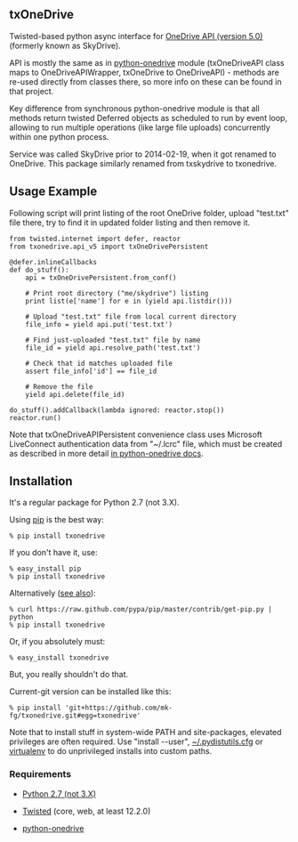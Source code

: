 txOneDrive
----------------------------------------

Twisted-based python async interface for
[OneDrive API (version 5.0)](http://msdn.microsoft.com/en-us/library/live/hh826521)
(formerly known as SkyDrive).

API is mostly the same as in
[python-onedrive](https://github.com/mk-fg/python-onedrive) module
(txOneDriveAPI class maps to OneDriveAPIWrapper, txOneDrive to OneDriveAPI) -
methods are re-used directly from classes there, so more info on these can be
found in that project.

Key difference from synchronous python-onedrive module is that all methods
return twisted Deferred objects as scheduled to run by event loop, allowing to
run multiple operations (like large file uploads) concurrently within one python
process.

Service was called SkyDrive prior to 2014-02-19, when it got renamed to OneDrive.
This package similarly renamed from txskydrive to txonedrive.


Usage Example
----------------------------------------

Following script will print listing of the root OneDrive folder, upload
"test.txt" file there, try to find it in updated folder listing and then remove
it.

	from twisted.internet import defer, reactor
	from txonedrive.api_v5 import txOneDrivePersistent

	@defer.inlineCallbacks
	def do_stuff():
		api = txOneDrivePersistent.from_conf()

		# Print root directory ("me/skydrive") listing
		print list(e['name'] for e in (yield api.listdir()))

		# Upload "test.txt" file from local current directory
		file_info = yield api.put('test.txt')

		# Find just-uploaded "test.txt" file by name
		file_id = yield api.resolve_path('test.txt')

		# Check that id matches uploaded file
		assert file_info['id'] == file_id

		# Remove the file
		yield api.delete(file_id)

	do_stuff().addCallback(lambda ignored: reactor.stop())
	reactor.run()

Note that txOneDriveAPIPersistent convenience class uses Microsoft LiveConnect
authentication data from "~/.lcrc" file, which must be created as described in
more detail [in python-onedrive
docs](https://github.com/mk-fg/python-onedrive#command-line-usage).


Installation
----------------------------------------

It's a regular package for Python 2.7 (not 3.X).

Using [pip](http://pip-installer.org/) is the best way:

	% pip install txonedrive

If you don't have it, use:

	% easy_install pip
	% pip install txonedrive

Alternatively ([see
also](http://www.pip-installer.org/en/latest/installing.html)):

	% curl https://raw.github.com/pypa/pip/master/contrib/get-pip.py | python
	% pip install txonedrive

Or, if you absolutely must:

	% easy_install txonedrive

But, you really shouldn't do that.

Current-git version can be installed like this:

	% pip install 'git+https://github.com/mk-fg/txonedrive.git#egg=txonedrive'

Note that to install stuff in system-wide PATH and site-packages, elevated
privileges are often required.
Use "install --user",
[~/.pydistutils.cfg](http://docs.python.org/install/index.html#distutils-configuration-files)
or [virtualenv](http://pypi.python.org/pypi/virtualenv) to do unprivileged
installs into custom paths.


### Requirements

* [Python 2.7 (not 3.X)](http://python.org)

* [Twisted](http://twistedmatrix.com) (core, web, at least 12.2.0)

* [python-onedrive](https://github.com/mk-fg/python-onedrive)
